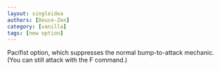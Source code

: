 ```yaml
---
layout: singleidea
authors: [Deuce-Zen]
category: [vanilla]
tags: [new option]
---
```

Pacifist option, which suppresses the normal bump-to-attack mechanic. (You can still attack with the F command.)
